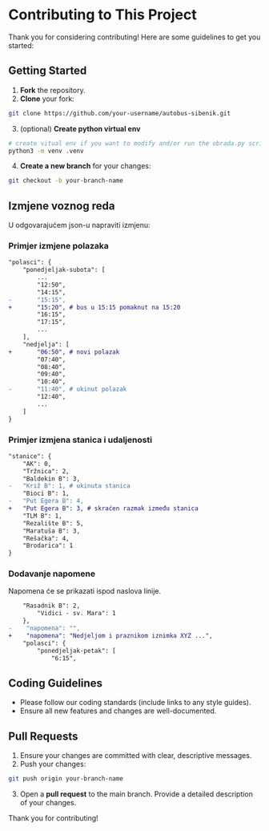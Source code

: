 # Contributing to This Project

Thank you for considering contributing! Here are some guidelines to get you started:

## Getting Started

1. **Fork** the repository.
2. **Clone** your fork:
``` sh
git clone https://github.com/your-username/autobus-sibenik.git 
```
3. (optional) **Create python virtual env**
``` sh
# create vitual env if you want to modify and/or run the obrada.py script locally
python3 -m venv .venv
``` 
4. **Create a new branch** for your changes:
``` sh
git checkout -b your-branch-name
```

## Izmjene voznog reda

U odgovarajućem json-u napraviti izmjenu:

### Primjer izmjene polazaka
```diff
"polasci": {
    "ponedjeljak-subota": [
        ...
        "12:50",
        "14:15",
-       "15:15",
+       "15:20", # bus u 15:15 pomaknut na 15:20
        "16:15",
        "17:15",
        ...
    ],
    "nedjelja": [
+       "06:50", # novi polazak
        "07:40",
        "08:40",
        "09:40",
        "10:40",
-       "11:40", # ukinut polazak
        "12:40",
        ...
    ]
}
```
### Primjer izmjena stanica i udaljenosti
```diff
"stanice": {
    "AK": 0,
    "Tržnica": 2,
    "Baldekin B": 3,
-   "Križ B": 1, # ukinuta stanica
    "Bioci B": 1,
-   "Put Egera B": 4,
+   "Put Egera B": 3, # skraćen razmak između stanica
    "TLM B": 1,
    "Rezalište B": 5,
    "Maratuša B": 3,
    "Rešačka": 4,
    "Brodarica": 1
}
```

### Dodavanje napomene
Napomena će se prikazati ispod naslova linije.
```diff
    "Rasadnik B": 2,
        "Vidici - sv. Mara": 1
    },
-    "napomena": "",
+    "napomena": "Nedjeljom i praznikom iznimka XYZ ...",
    "polasci": {
        "ponedjeljak-petak": [
            "6:15",
```
## Coding Guidelines

- Please follow our coding standards (include links to any style guides).
- Ensure all new features and changes are well-documented.

## Pull Requests

1. Ensure your changes are committed with clear, descriptive messages.
2. Push your changes:
``` sh
git push origin your-branch-name
```

3. Open a **pull request** to the main branch. Provide a detailed description of your changes.

Thank you for contributing!
